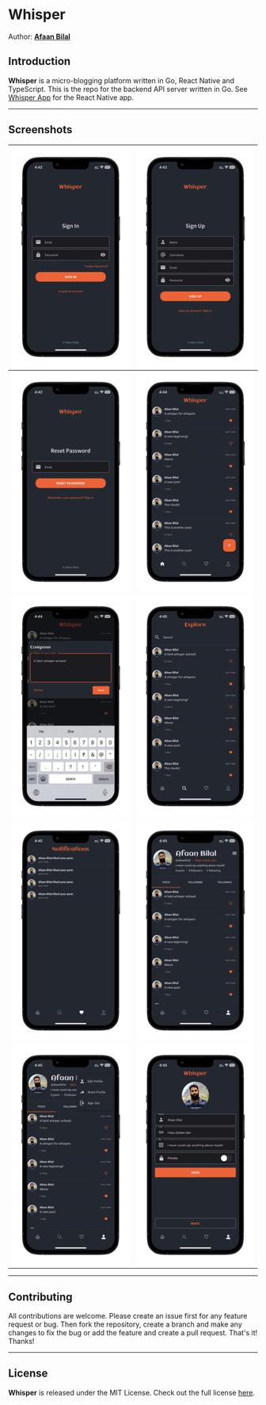 Whisper
=======

Author: **[Afaan Bilal](https://afaan.dev)**

## Introduction
**Whisper** is a micro-blogging platform written in Go, React Native and TypeScript. This is the repo for the backend API server written in Go. See [Whisper App](https://github.com/AfaanBilal/whisper-app) for the React Native app.

---

## Screenshots

|        ![SignIn](/screenshots/1-SignIn.png)        |      ![SignUp](/screenshots/2-SignUp.png)       |
| :------------------------------------------------: | :---------------------------------------------: |
| ![ResetPassword](/screenshots/3-ResetPassword.png) |        ![Home](/screenshots/4-Home.png)         |
|       ![Compose](/screenshots/5-Compose.png)       |     ![Explore](/screenshots/6-Explore.png)      |
| ![Notifications](/screenshots/7-Notifications.png) |     ![Profile](/screenshots/8-Profile.png)      |
|          ![Menu](/screenshots/9-Menu.png)          | ![EditProfile](/screenshots/10-EditProfile.png) |

---

## Contributing
All contributions are welcome. Please create an issue first for any feature request
or bug. Then fork the repository, create a branch and make any changes to fix the bug
or add the feature and create a pull request. That's it!
Thanks!

---

## License
**Whisper** is released under the MIT License.
Check out the full license [here](LICENSE).
